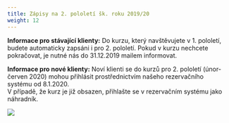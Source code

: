 ```yaml
---
title: Zápisy na 2. pololetí šk. roku 2019/20
weight: 12
---
```

**Informace pro stávající klienty:** Do kurzu, který navštěvujete v 1. pololetí, budete automaticky zapsáni i pro 2. pololetí. Pokud v kurzu nechcete pokračovat, je nutné nás do 31.12.2019 mailem  informovat.

**Informace pro nové klienty:** Noví klienti se do kurzů pro 2. pololetí (únor-červen 2020) mohou přihlásit prostřednictvím našeho rezervačního systému od 8.1.2020.\
V případě, že kurz je již obsazen, přihlašte se v rezervačním systému jako náhradník.

![](/images/uploads/zapisy_ii.pol_2019_2020.jpg)
